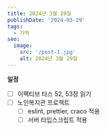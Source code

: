 ```yaml
---
title: 2024년 3월 29일
publishDate: '2024-03-29'
tags:
  - 기억
seo:
  image:
    src: '/post-1.jpg'
    alt: 2024년 3월 29일
---
```


**일정**

- [ ] 이팩티브 타스 52, 53장 읽기
- [ ] 노인복지관 프로젝트
  - [ ] eslint, prettier, craco 적용
  - [ ] 서버 타입스크립트 적용
